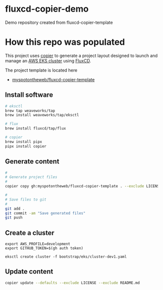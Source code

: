 # fluxcd-copier-demo

Demo repository created from fluxcd-copier-template

# How this repo was populated

This project uses [copier](https://copier.readthedocs.io/) to generate a project layout designed to launch and manage 
an [AWS EKS cluster](https://eksctl.io/) using [FluxCD](https://fluxcd.io/).

The project template is located here

* [myspotontheweb/fluxcd-copier-template](https://github.com/myspotontheweb/fluxcd-copier-template)

## Install software

```bash
# eksctl
brew tap weaveworks/tap
brew install weaveworks/tap/eksctl

# flux
brew install fluxcd/tap/flux

# copier
brew install pipx
pipx install copier
```

## Generate content

```bash
#
# Generate project files
#
copier copy gh:myspotontheweb/fluxcd-copier-template . --exclude LICENSE --exclude README.md

#
# Save files to git
#
git add .
git commit -am "Save generated files"
git push
```

## Create a cluster

```
export AWS_PROFILE=development
export GITHUB_TOKEN=$(gh auth token)

eksctl create cluster -f bootstrap/eks/cluster-dev1.yaml
```

## Update content

```bash
copier update --defaults --exclude LICENSE --exclude README.md
```
